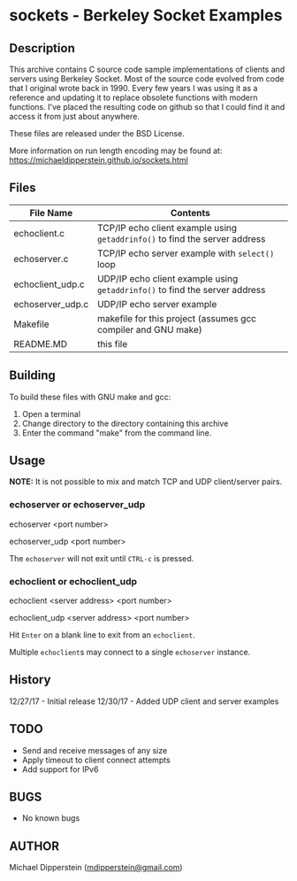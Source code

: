 # sockets - Berkeley Socket Examples

## Description
This archive contains C source code sample implementations of clients and
servers using Berkeley Socket.  Most of the source code evolved from code that
I original wrote back in 1990.  Every few years I was using it as a reference
and updating it to replace obsolete functions with modern functions.  I've
placed the resulting code on github so that I could find it and access it from
just about anywhere.

These files are released under the BSD License.

More information on run length encoding may be found at:
https://michaeldipperstein.github.io/sockets.html

## Files
File Name | Contents
--- | ---
echoclient.c | TCP/IP echo client example using `getaddrinfo()` to find the server address
echoserver.c | TCP/IP echo server example with `select()` loop
echoclient_udp.c | UDP/IP echo client example using `getaddrinfo()` to find the server address
echoserver_udp.c | UDP/IP echo server example
Makefile | makefile for this project (assumes gcc compiler and GNU make)
README.MD | this file

## Building
To build these files with GNU make and gcc:
1. Open a terminal
2. Change directory to the directory containing this archive
3. Enter the command "make" from the command line.

## Usage
**NOTE:** It is not possible to mix and match TCP and UDP client/server pairs.

### echoserver or echoserver_udp
echoserver &lt;port number&gt;

echoserver_udp &lt;port number&gt;

The `echoserver` will not exit until `CTRL-c` is pressed.

### echoclient or echoclient_udp
echoclient &lt;server address&gt; &lt;port number&gt;

echoclient_udp &lt;server address&gt; &lt;port number&gt;

Hit `Enter` on a blank line to exit from an `echoclient`.

Multiple `echoclient`s may connect to a single `echoserver` instance.

## History
12/27/17  - Initial release
12/30/17  - Added UDP client and server examples

## TODO
- Send and receive messages of any size
- Apply timeout to client connect attempts
- Add support for IPv6

## BUGS
- No known bugs

## AUTHOR
Michael Dipperstein (mdipperstein@gmail.com)

